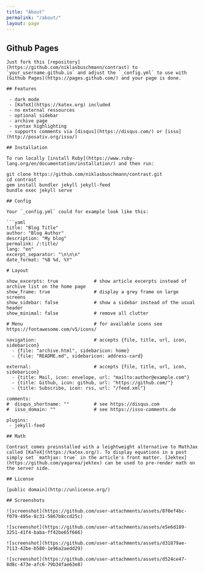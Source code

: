 ```yaml
---
title: "About"
permalink: "/about/"
layout: page
---
```


## Github Pages
```
Just fork this [repository](https://github.com/niklasbuschmann/contrast) to `your_username.github.io` and adjust the `_config.yml` to use with [Github Pages](https://pages.github.com/) and your page is done.

## Features

 - dark mode
 - [KaTeX](https://katex.org) included
 - no external ressources
 - optional sidebar
 - archive page
 - syntax highlighting
 - supports comments via [disqus](https://disqus.com/) or [isso](http://posativ.org/isso/)

## Installation

To run locally [install Ruby](https://www.ruby-lang.org/en/documentation/installation/) and then run:
```
```
git clone https://github.com/niklasbuschmann/contrast.git
cd contrast
gem install bundler jekyll jekyll-feed
bundle exec jekyll serve
```
```
## Config

Your `_config.yml` could for example look like this:

```yaml
title: "Blog Title"
author: "Blog Author"
description: "My blog"
permalink: /:title/
lang: "en"
excerpt_separator: "\n\n\n"
date_format: "%B %d, %Y"

# Layout

show_excerpts: true             # show article excerpts instead of archive list on the home page
show_frame: true                # display a grey frame on large screens
show_sidebar: false             # show a sidebar instead of the usual header
show_minimal: false             # remove all clutter

# Menu                          # for available icons see https://fontawesome.com/v5/icons/

navigation:                     # accepts {file, title, url, icon, sidebaricon}
  - {file: "archive.html", sidebaricon: home}
  - {file: "README.md", sidebaricon: address-card}

external:                       # accepts {file, title, url, icon, sidebaricon}
  - {title: Mail, icon: envelope, url: "mailto:author@example.com"}
  - {title: Github, icon: github, url: "https://github.com/"}
  - {title: Subscribe, icon: rss, url: "/feed.xml"}

comments:
#  disqus_shortname: ""         # see https://disqus.com
#  isso_domain: ""              # see https://isso-comments.de

plugins:
 - jekyll-feed
```
```
## Math

Contrast comes preinstalled with a leightweight alternative to MathJax called [KaTeX](https://katex.org/). To display equations in a post simply set `mathjax: true` in the article's front matter. [Jektex](https://github.com/yagarea/jektex) can be used to pre-render math on the server side.

## License

[public domain](http://unlicense.org/)

## Screenshots

![screenshot](https://github.com/user-attachments/assets/8f0ef4bc-f079-495e-8c31-5867b8ccd25c)

![screenshot](https://github.com/user-attachments/assets/e5e6d189-3251-41f4-baba-ff42be65f666)

![screenshot](https://github.com/user-attachments/assets/d31879ae-7113-42be-b580-1e96a2aedd29)

![screenshot](https://github.com/user-attachments/assets/d524ce47-8d8c-473e-afc6-79b34fae63e8)
```
